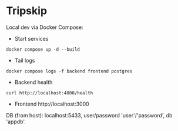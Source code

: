 # Tripskip

Local dev via Docker Compose:

- Start services

```
docker compose up -d --build
```

- Tail logs

```
docker compose logs -f backend frontend postgres
```

- Backend health

```
curl http://localhost:4000/health
```

- Frontend
  http://localhost:3000

DB (from host): localhost:5433, user/password 'user'/'password', db 'appdb'.

